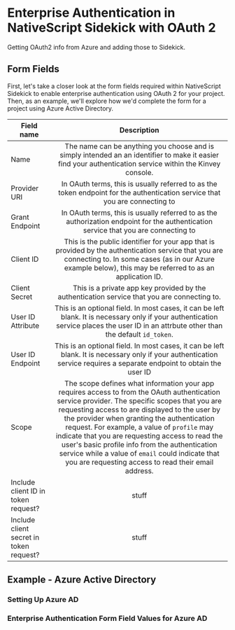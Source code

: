 # Enterprise Authentication in NativeScript Sidekick with OAuth 2

Getting OAuth2 info from Azure and adding those to Sidekick.

## Form Fields

First, let's take a closer look at the form fields required within NativeScript Sidekick to enable enterprise authentication using OAuth 2 for your project. Then, as an example, we'll explore how we'd complete the form for a project using Azure Active Directory.

|Field name|Description|
| ------------- |:-------------:|
|Name|The name can be anything you choose and is simply intended an an identifier to make it easier find your authentication service within the Kinvey console.|
|Provider URI|In OAuth terms, this is usually referred to as the token endpoint for the authentication service that you are connecting to|
|Grant Endpoint|In OAuth terms, this is usually referred to as the authorization endpoint for the authentication service that you are connecting to|
|Client ID|This is the public identifier for your app that is provided by the authentication service that you are connecting to. In some cases (as in our Azure example below), this may be referred to as an application ID.|
|Client Secret|This is a private app key provided by the authentication service that you are connecting to.|
|User ID Attribute|This is an optional field. In most cases, it can be left blank. It is necessary only if your authentication service places the user ID in an attrbute other than the default `id_token`.|
|User ID Endpoint|This is an optional field. In most cases, it can be left blank. It is necessary only if your authentication service requires a separate endpoint to obtain the user ID|
|Scope|The scope defines what information your app requires access to from the OAuth authentication service provider. The specific scopes that you are requesting access to are displayed to the user by the provider when granting the authentication request. For example, a value of `profile` may indicate that you are requesting access to read the user's basic profile info from the authentication service while a value of `email` could indicate that you are requesting access to read their email address.|
|Include client ID in token request?|stuff|
|Include client secret in token request?|stuff|

## Example - Azure Active Directory

### Setting Up Azure AD

### Enterprise Authentication Form Field Values for Azure AD